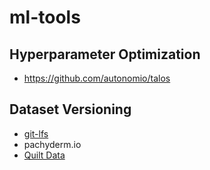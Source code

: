# ml-tools

## Hyperparameter Optimization

- https://github.com/autonomio/talos

## Dataset Versioning

- [git-lfs](https://git-lfs.github.com/)
- pachyderm.io
- [Quilt Data](https://quiltdata.com/)

